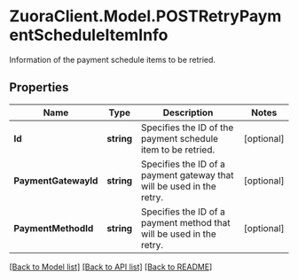 # ZuoraClient.Model.POSTRetryPaymentScheduleItemInfo
Information of the payment schedule items to be retried. 

## Properties

Name | Type | Description | Notes
------------ | ------------- | ------------- | -------------
**Id** | **string** | Specifies the ID of the payment schedule item to be retried.  | [optional] 
**PaymentGatewayId** | **string** | Specifies the ID of a payment gateway that will be used in the retry.  | [optional] 
**PaymentMethodId** | **string** | Specifies the ID of a payment method that will be used in the retry.  | [optional] 

[[Back to Model list]](../README.md#documentation-for-models) [[Back to API list]](../README.md#documentation-for-api-endpoints) [[Back to README]](../README.md)

